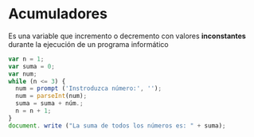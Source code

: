 # Acumuladores

Es una variable que incremento o decremento con valores **inconstantes** durante la ejecución de un programa informático

```javascript
var n = 1;
var suma = 0;
var num;
while (n <= 3) {
  num = prompt ('Instroduzca número:', '');
  num = parseInt(num);
  suma = suma + núm.;
  n = n + 1;
}
document. write ("La suma de todos los números es: " + suma);
```

